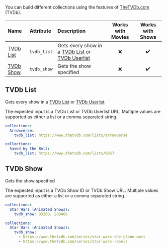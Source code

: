 You can build different collections using the features of [TheTVDb.com](https://www.thetvdb.com/) (TVDb).

| Name | Attribute | Description | Works with Movies | Works with Shows |
| :-- | :-- | :-- | :--: | :--: |
| [TVDb List](#tvdb-list) | `tvdb_list` | Gets every show in a [TVDb List](https://www.thetvdb.com/lists) or [TVDb Userlist](https://www.thetvdb.com/lists/custom) | :x: | :heavy_check_mark: |
| [TVDb Show](#tvdb-show) | `tvdb_show` | Gets the show specified | :x: | :heavy_check_mark: |

## TVDb List
Gets every show in a [TVDb List](https://www.thetvdb.com/lists) or [TVDb Userlist](https://www.thetvdb.com/lists/custom)

The expected input is a TVDb List or TVDb Userlist URL. Multiple values are supported as either a list or a comma separated string.

```yaml
collections:
  Arrowverse:
    tvdb_list: https://www.thetvdb.com/lists/arrowverse
```
```yaml
collections:
  Saved by the Bell:
    tvdb_list: https://www.thetvdb.com/lists/6957
```

## TVDb Show
Gets the show specified

The expected input is a TVDb Show ID or TVDb Show URL. Multiple values are supported as either a list or a comma separated string.

```yaml
collections:
  Star Wars (Animated Shows):
    tvdb_show: 83268, 283468
```
```yaml
collections:
  Star Wars (Animated Shows):
    tvdb_show:
      - https://www.thetvdb.com/series/star-wars-the-clone-wars
      - https://www.thetvdb.com/series/star-wars-rebels
```